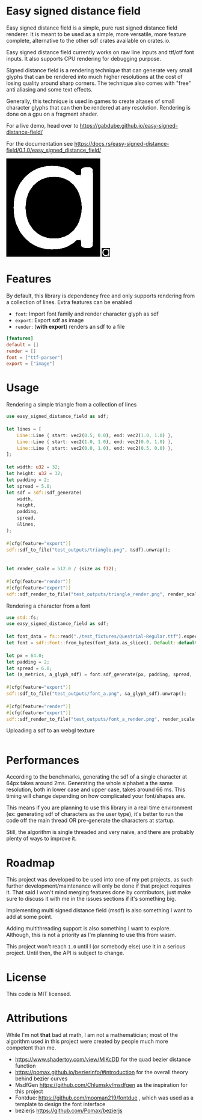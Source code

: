 # Easy signed distance field

Easy signed distance field is a simple, pure rust signed distance field renderer. It is meant to be used as a simple, more versatile, more feature complete, alternative to the other sdf crates available on crates.io. 

Easy signed distance field currently works on raw line inputs and ttf/otf font inputs. It also supports CPU rendering for debugging purpose.

Signed distance field is a rendering technique that can generate very small glyphs that can be rendered into much higher resolutions at the cost of losing quality around sharp corners. The technique also comes with "free" anti aliasing and some text effects.

Generally, this technique is used in games to create altases of small character glyphs that can then be rendered at any resolution. Rendering is done on a gpu on a fragment shader.

For a live demo, head over to https://gabdube.github.io/easy-signed-distance-field/

For the documentation see https://docs.rs/easy-signed-distance-field/0.1.0/easy_signed_distance_field/

![sdf render](images/font_a_render.png) ![sdf](images/font_a.png)

# Features

By default, this library is dependency free and only supports rendering from a collection of lines.
Extra features can be enabled

* `font`: Import font family and render character glyph as sdf
* `export`: Export sdf as image
* `render`: (**with export**) renders an sdf to a file

```toml
[features]
default = []
render = []
font = ["ttf-parser"]
export = ["image"]
```

# Usage

Rendering a simple triangle from a collection of lines

```rust
use easy_signed_distance_field as sdf;

let lines = [
    Line::Line { start: vec2(0.5, 0.0), end: vec2(1.0, 1.0) },
    Line::Line { start: vec2(1.0, 1.0), end: vec2(0.0, 1.0) },
    Line::Line { start: vec2(0.0, 1.0), end: vec2(0.5, 0.0) },
];

let width: u32 = 32;
let height: u32 = 32;
let padding = 2;
let spread = 5.0;
let sdf = sdf::sdf_generate(
    width,
    height,
    padding,
    spread,
    &lines,
);

#[cfg(feature="export")]
sdf::sdf_to_file("test_outputs/triangle.png", &sdf).unwrap();


let render_scale = 512.0 / (size as f32);

#[cfg(feature="render")]
#[cfg(feature="export")]
sdf::sdf_render_to_file("test_outputs/triangle_render.png", render_scale, 0.5, 0.02, &sdf).unwrap();
```

Rendering a character from a font

```rust
use std::fs;
use easy_signed_distance_field as sdf;

let font_data = fs::read("./test_fixtures/Questrial-Regular.ttf").expect("Failed to read font file");
let font = sdf::Font::from_bytes(font_data.as_slice(), Default::default()).expect("Failed to parse font file");

let px = 64.0;
let padding = 2;
let spread = 6.0;
let (a_metrics, a_glyph_sdf) = font.sdf_generate(px, padding, spread, 'a').unwrap();

#[cfg(feature="export")]
sdf::sdf_to_file("test_outputs/font_a.png", &a_glyph_sdf).unwrap();

#[cfg(feature="render")]
#[cfg(feature="export")]
sdf::sdf_render_to_file("test_outputs/font_a_render.png", render_scale, 0.5, 0.02, &a_glyph_sdf).unwrap();
```

Uploading a sdf to an webgl texture

```rust

```


# Performances

According to the benchmarks, generating the sdf of a single character at 64px takes around 2ms. Generating the whole alphabet a the same resolution, both in lower case and upper case, takes around 66 ms. This timing will change depending on how complicated your font/shapes are.

This means if you are planning to use this library in a real time environment (ex: generating sdf of characters as the user type), it's better to run the code off the main thread OR pre-generate the characters at startup.

Still, the algorithm is single threaded and very naive, and there are probably plenty of ways to improve it.

# Roadmap

This project was developed to be used into one of my pet projects, as such further development/maintenance will only be done if that project requires it. That said I won't mind merging features done by contributors, just make sure to discuss it with me in the issues sections if it's something big.

Implementing multi signed distance field (msdf) is also something I want to add at some point.

Adding multithreading support is also something I want to explore. Although, this is not a priority as I'm planning to use this from wasm.

This project won't reach `1.0` until I (or somebody else) use it in a serious project. Until then, the API is subject to change.

# License

This code is MIT licensed.

# Attributions

While I'm not **that** bad at math, I am not a mathematician; most of the algorithm used in this project were created by people much more competent than me.

* https://www.shadertoy.com/view/MlKcDD for the quad bezier distance function
* https://pomax.github.io/bezierinfo/#introduction for the overall theory behind bezier curves
* MsdfGen https://github.com/Chlumsky/msdfgen as the inspiration for this project
* Fontdue: https://github.com/mooman219/fontdue , which was used as a template to design the font interface
* bezierjs https://github.com/Pomax/bezierjs